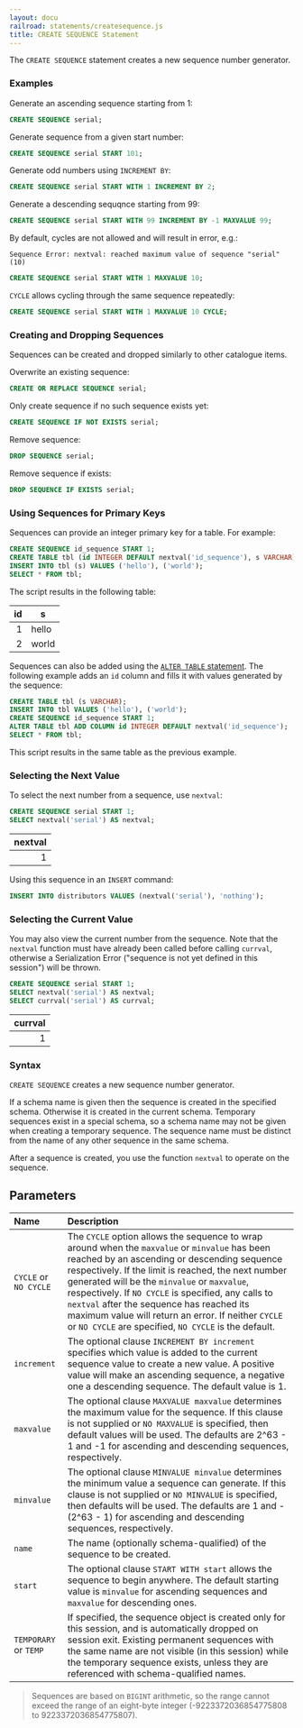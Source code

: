 ```yaml
---
layout: docu
railroad: statements/createsequence.js
title: CREATE SEQUENCE Statement
---
```


The `CREATE SEQUENCE` statement creates a new sequence number generator.

### Examples

Generate an ascending sequence starting from 1:

```sql
CREATE SEQUENCE serial;
```

Generate sequence from a given start number:

```sql
CREATE SEQUENCE serial START 101;
```

Generate odd numbers using `INCREMENT BY`:

```sql
CREATE SEQUENCE serial START WITH 1 INCREMENT BY 2;
```

Generate a descending sequqnce starting from 99:

```sql
CREATE SEQUENCE serial START WITH 99 INCREMENT BY -1 MAXVALUE 99;
```

By default, cycles are not allowed and will result in error, e.g.:

```console
Sequence Error: nextval: reached maximum value of sequence "serial" (10)
```

```sql
CREATE SEQUENCE serial START WITH 1 MAXVALUE 10;
```

`CYCLE` allows cycling through the same sequence repeatedly:

```sql
CREATE SEQUENCE serial START WITH 1 MAXVALUE 10 CYCLE;
```

### Creating and Dropping Sequences

Sequences can be created and dropped similarly to other catalogue items.

Overwrite an existing sequence:

```sql
CREATE OR REPLACE SEQUENCE serial;
```

Only create sequence if no such sequence exists yet:

```sql
CREATE SEQUENCE IF NOT EXISTS serial;
```

Remove sequence:

```sql
DROP SEQUENCE serial;
```

Remove sequence if exists:

```sql
DROP SEQUENCE IF EXISTS serial;
```

### Using Sequences for Primary Keys

Sequences can provide an integer primary key for a table. For example:

```sql
CREATE SEQUENCE id_sequence START 1;
CREATE TABLE tbl (id INTEGER DEFAULT nextval('id_sequence'), s VARCHAR);
INSERT INTO tbl (s) VALUES ('hello'), ('world');
SELECT * FROM tbl;
```

The script results in the following table:

| id |   s   |
|---:|-------|
| 1  | hello |
| 2  | world |

Sequences can also be added using the [`ALTER TABLE` statement](alter_table). The following example adds an `id` column and fills it with values generated by the sequence:

```sql
CREATE TABLE tbl (s VARCHAR);
INSERT INTO tbl VALUES ('hello'), ('world');
CREATE SEQUENCE id_sequence START 1;
ALTER TABLE tbl ADD COLUMN id INTEGER DEFAULT nextval('id_sequence');
SELECT * FROM tbl;
```

This script results in the same table as the previous example.

### Selecting the Next Value

To select the next number from a sequence, use `nextval`:

```sql
CREATE SEQUENCE serial START 1;
SELECT nextval('serial') AS nextval;
```

| nextval |
|--------:|
| 1       |

Using this sequence in an `INSERT` command:

```sql
INSERT INTO distributors VALUES (nextval('serial'), 'nothing');
```

### Selecting the Current Value

You may also view the current number from the sequence. Note that the `nextval` function must have already been called before calling `currval`, otherwise a Serialization Error ("sequence is not yet defined in this session") will be thrown.

```sql
CREATE SEQUENCE serial START 1;
SELECT nextval('serial') AS nextval;
SELECT currval('serial') AS currval;
```

| currval |
|--------:|
| 1       |

### Syntax

<div id="rrdiagram"></div>

`CREATE SEQUENCE` creates a new sequence number generator.

If a schema name is given then the sequence is created in the specified schema. Otherwise it is created in the current schema. Temporary sequences exist in a special schema, so a schema name may not be given when creating a temporary sequence. The sequence name must be distinct from the name of any other sequence in the same schema.

After a sequence is created, you use the function `nextval` to operate on the sequence.

## Parameters

| Name | Description |
|:--|:-----|
| `CYCLE` or `NO CYCLE` | The `CYCLE` option allows the sequence to wrap around when the `maxvalue` or `minvalue` has been reached by an ascending or descending sequence respectively. If the limit is reached, the next number generated will be the `minvalue` or `maxvalue`, respectively. If `NO CYCLE` is specified, any calls to `nextval` after the sequence has reached its maximum value will return an error. If neither `CYCLE` or `NO CYCLE` are specified, `NO CYCLE` is the default. |
| `increment` | The optional clause `INCREMENT BY increment` specifies which value is added to the current sequence value to create a new value. A positive value will make an ascending sequence, a negative one a descending sequence. The default value is 1. |
| `maxvalue` | The optional clause `MAXVALUE maxvalue` determines the maximum value for the sequence. If this clause is not supplied or `NO MAXVALUE` is specified, then default values will be used. The defaults are 2^63 - 1 and -1 for ascending and descending sequences, respectively. |
| `minvalue` | The optional clause `MINVALUE minvalue` determines the minimum value a sequence can generate. If this clause is not supplied or `NO MINVALUE` is specified, then defaults will be used. The defaults are 1 and -(2^63 - 1) for ascending and descending sequences, respectively. |
| `name` | The name (optionally schema-qualified) of the sequence to be created. |
| `start` | The optional clause `START WITH start` allows the sequence to begin anywhere. The default starting value is `minvalue` for ascending sequences and `maxvalue` for descending ones. |
| `TEMPORARY` or `TEMP` | If specified, the sequence object is created only for this session, and is automatically dropped on session exit. Existing permanent sequences with the same name are not visible (in this session) while the temporary sequence exists, unless they are referenced with schema-qualified names. |

> Sequences are based on `BIGINT` arithmetic, so the range cannot exceed the range of an eight-byte integer (-9223372036854775808 to 9223372036854775807).